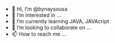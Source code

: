 - 👋 Hi, I’m @bynaysousa
- 👀 I’m interested in ...
- 🌱 I’m currently learning JAVA, JAVAcript
- 💞️ I’m looking to collaborate on ...
- 📫 How to reach me ...

<!---
bynaysousa/bynaysousa is a ✨ special ✨ repository because its `README.md` (this file) appears on your GitHub profile.
You can click the Preview link to take a look at your changes.
--->
